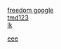 [freedom google](https://a248.e.akamai.net/f/1/1/1/dci.download.akamai.com/35985/159415/1/g/index.html)  
[tmd123](http://ec2-54-64-24-234.ap-northeast-1.compute.amazonaws.com/)  
[lk](http://lxr.free-electrons.com/)  

[eee](http://blog.csdn.net/mybelief321/article/details/8914299)  


